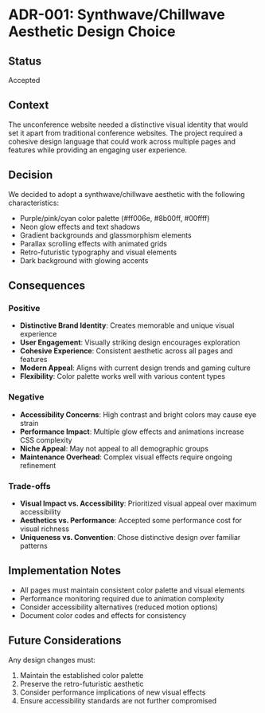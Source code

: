 # ADR-001: Synthwave/Chillwave Aesthetic Design Choice

## Status
Accepted

## Context
The unconference website needed a distinctive visual identity that would set it apart from traditional conference websites. The project required a cohesive design language that could work across multiple pages and features while providing an engaging user experience.

## Decision
We decided to adopt a synthwave/chillwave aesthetic with the following characteristics:
- Purple/pink/cyan color palette (#ff006e, #8b00ff, #00ffff)
- Neon glow effects and text shadows
- Gradient backgrounds and glassmorphism elements
- Parallax scrolling effects with animated grids
- Retro-futuristic typography and visual elements
- Dark background with glowing accents

## Consequences

### Positive
- **Distinctive Brand Identity**: Creates memorable and unique visual experience
- **User Engagement**: Visually striking design encourages exploration
- **Cohesive Experience**: Consistent aesthetic across all pages and features
- **Modern Appeal**: Aligns with current design trends and gaming culture
- **Flexibility**: Color palette works well with various content types

### Negative
- **Accessibility Concerns**: High contrast and bright colors may cause eye strain
- **Performance Impact**: Multiple glow effects and animations increase CSS complexity
- **Niche Appeal**: May not appeal to all demographic groups
- **Maintenance Overhead**: Complex visual effects require ongoing refinement

### Trade-offs
- **Visual Impact vs. Accessibility**: Prioritized visual appeal over maximum accessibility
- **Aesthetics vs. Performance**: Accepted some performance cost for visual richness
- **Uniqueness vs. Convention**: Chose distinctive design over familiar patterns

## Implementation Notes
- All pages must maintain consistent color palette and visual elements
- Performance monitoring required due to animation complexity
- Consider accessibility alternatives (reduced motion options)
- Document color codes and effects for consistency

## Future Considerations
Any design changes must:
1. Maintain the established color palette
2. Preserve the retro-futuristic aesthetic
3. Consider performance implications of new visual effects
4. Ensure accessibility standards are not further compromised